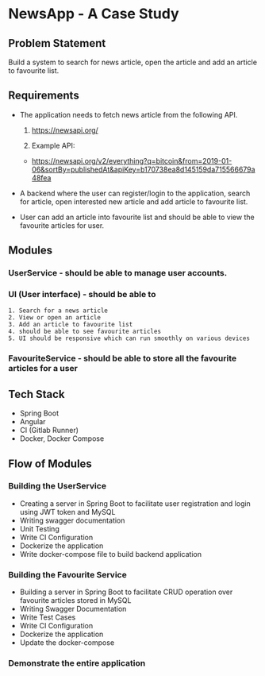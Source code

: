 # NewsApp - A Case Study

## Problem Statement

Build a system to search for news article, open the article and add an article to favourite list.

## Requirements

- The application needs to fetch news article from the following API.
    1. https://newsapi.org/

    2. Example API:
    - https://newsapi.org/v2/everything?q=bitcoin&from=2019-01-06&sortBy=publishedAt&apiKey=b170738ea8d145159da715566679a48fea

- A backend where the user can register/login to the application, search for article, open interested new article and add article to favourite list.
- User can add an article into favourite list and should be able to view the favourite articles for user.

## Modules

### UserService - should be able to manage user accounts.
### UI (User interface) -  should be able to
    1. Search for a news article
    2. View or open an article 
    3. Add an article to favourite list
    4. should be able to see favourite articles
    5. UI should be responsive which can run smoothly on various devices 
### FavouriteService - should be able to store all the favourite articles for a user

## Tech Stack
- Spring Boot
- Angular
- CI (Gitlab Runner)
- Docker, Docker Compose

## Flow of Modules

### Building the UserService
- Creating a server in Spring Boot to facilitate user registration and login using JWT token and MySQL
- Writing swagger documentation
- Unit Testing
- Write CI Configuration
- Dockerize the application
- Write docker-compose file to build  backend application

### Building the Favourite Service
- Building a server in Spring Boot to facilitate CRUD operation over favourite articles stored in MySQL
- Writing Swagger Documentation
- Write Test Cases 
- Write CI Configuration
- Dockerize the application
- Update the docker-compose

### Demonstrate the entire application
